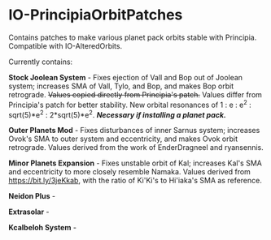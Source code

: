 # IO-PrincipiaOrbitPatches
Contains patches to make various planet pack orbits stable with Principia.
Compatible with IO-AlteredOrbits.

Currently contains:

  **Stock Joolean System** - Fixes ejection of Vall and Bop out of Joolean system; increases SMA of Vall, Tylo, and Bop, and makes Bop orbit retrograde. ~~Values copied directly from Principia's patch.~~ Values differ from Principia's patch for better stability. New orbital resonances of 1 : e : e<sup>2</sup> : sqrt(5)\*e<sup>2</sup> : 2\*sqrt(5)\*e<sup>2</sup>.
    ***Necessary if installing a planet pack.***
    
  **Outer Planets Mod** - Fixes disturbances of inner Sarnus system; increases Ovok's SMA to outer system and eccentricity, and makes Ovok orbit retrograde. Values derived from the work of EnderDragneel and ryansennis.
    
  **Minor Planets Expansion** - Fixes unstable orbit of Kal; increases Kal's SMA and eccentricity to more closely resemble Namaka. Values derived from https://bit.ly/3jeKkab, with the ratio of Ki'Ki's to Hi'iaka's SMA as reference.

  **Neidon Plus** - 
  
  **Extrasolar** - 
  
  **Kcalbeloh System** - 
